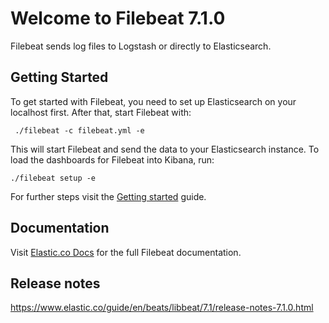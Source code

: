 # Welcome to Filebeat 7.1.0

Filebeat sends log files to Logstash or directly to Elasticsearch.

## Getting Started

To get started with Filebeat, you need to set up Elasticsearch on
your localhost first. After that, start Filebeat with:

     ./filebeat -c filebeat.yml -e

This will start Filebeat and send the data to your Elasticsearch
instance. To load the dashboards for Filebeat into Kibana, run:

    ./filebeat setup -e

For further steps visit the
[Getting started](https://www.elastic.co/guide/en/beats/filebeat/7.1/filebeat-getting-started.html) guide.

## Documentation

Visit [Elastic.co Docs](https://www.elastic.co/guide/en/beats/filebeat/7.1/index.html)
for the full Filebeat documentation.

## Release notes

https://www.elastic.co/guide/en/beats/libbeat/7.1/release-notes-7.1.0.html
